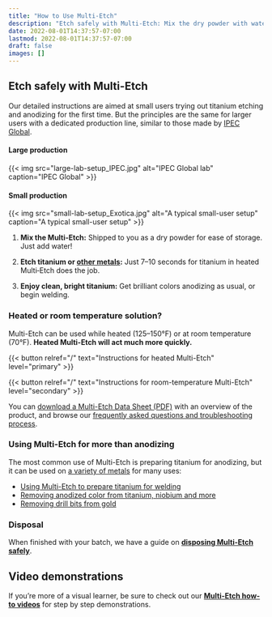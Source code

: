 ```yaml
---
title: "How to Use Multi-Etch"
description: "Etch safely with Multi‑Etch: Mix the dry powder with water, etch for a few seconds depending on the metal, then anodize or weld as usual."
date: 2022-08-01T14:37:57-07:00
lastmod: 2022-08-01T14:37:57-07:00
draft: false
images: []
---
```


## Etch safely with Multi-Etch

Our detailed instructions are aimed at small users trying out titanium etching and anodizing for the first time. But the principles are the same for larger users with a dedicated production line, similar to those made by [IPEC Global](http://ipecglobal.com).

<div class="sidebar">

  #### Large production

  {{< img src="large-lab-setup_IPEC.jpg" alt="IPEC Global lab" caption="IPEC Global" >}}

  #### Small production

  {{< img src="small-lab-setup_Exotica.jpg" alt="A typical small-user setup" caption="A typical small-user setup" >}}

</div>

1. **Mix the Multi‑Etch:** Shipped to you as a dry powder for ease of storage.
   Just add water!

2. **Etch titanium or [other metals](/etch-rates/):** Just 7–10 seconds for titanium in heated Multi‑Etch does the job.

3. **Enjoy clean, bright titanium:** Get brilliant colors anodizing as usual, or begin welding.

### Heated or room temperature solution?

Multi-Etch can be used while heated (125&#8211;150°F) or at room temperature (70°F). **Heated Multi-Etch will act much more quickly.**

{{< button relref="/" text="Instructions for heated Multi-Etch" level="primary" >}}

{{< button relref="/" text="Instructions for room-temperature Multi-Etch" level="secondary" >}}

You can [download a Multi-Etch Data Sheet (PDF)](/files/s/20-0165-Multietch-data-sheet-111920.pdf) with an overview of the product, and browse our [frequently asked questions and troubleshooting process](/faq).

### Using Multi-Etch for more than anodizing

The most common use of Multi-Etch is preparing titanium for anodizing, but it can be used on [a variety of metals](/etch-rates/) for many uses:

* [Using Multi-Etch to prepare titanium for welding](/welding)
* [Removing anodized color from titanium, niobium and more](/removing-color)
* [Removing drill bits from gold](/etching-gold-multietch)

### Disposal

When finished with your batch, we have a guide on [**disposing Multi-Etch safely**](/disposal).

## Video demonstrations

If you’re more of a visual learner, be sure to check out our [**Multi-Etch how-to videos**](/multietch-how-to-videos-resources) for step by step demonstrations.
